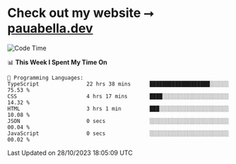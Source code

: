 # Check out my website ⭢ [pauabella.dev](https://pauabella.dev)

<!--START_SECTION:waka-->
![Code Time](http://img.shields.io/badge/Code%20Time-2%2C613%20hrs%2037%20mins-blue)

📊 **This Week I Spent My Time On** 

```text
💬 Programming Languages: 
TypeScript               22 hrs 38 mins      ███████████████████░░░░░░   75.53 % 
CSS                      4 hrs 17 mins       ████░░░░░░░░░░░░░░░░░░░░░   14.32 % 
HTML                     3 hrs 1 min         ███░░░░░░░░░░░░░░░░░░░░░░   10.08 % 
JSON                     0 secs              ░░░░░░░░░░░░░░░░░░░░░░░░░   00.04 % 
JavaScript               0 secs              ░░░░░░░░░░░░░░░░░░░░░░░░░   00.02 % 
```


 Last Updated on 28/10/2023 18:05:09 UTC
<!--END_SECTION:waka-->
